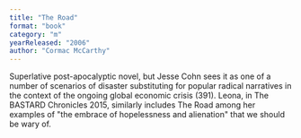 ```yaml
---
title: "The Road"
format: "book"
category: "m"
yearReleased: "2006"
author: "Cormac McCarthy"
---
```

Superlative post-apocalyptic novel, but Jesse Cohn sees it  as one of a number of scenarios of disaster substituting for popular radical  narratives in the context of the ongoing global economic crisis (391). Leona, in The BASTARD Chronicles 2015, similarly includes The Road among her  examples of "the embrace of hopelessness and alienation" that we should be wary  of.
 